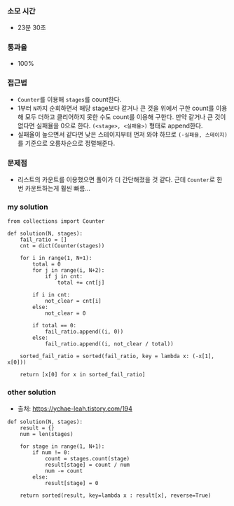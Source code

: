 ### 소모 시간
- 23분 30초

### 통과율
- 100%

### 접근법
- `Counter`를 이용해 `stages`를 count한다.
- 1부터 `N`까지 순회하면서 해당 stage보다 같거나 큰 것을 위에서 구한 count를 이용해 모두 더하고 클리어하지 못한 수도 count를 이용해 구한다. 만약 같거나 큰 것이 없다면 실패율을 0으로 한다. `(<stage>, <실패율>)` 형태로 append한다.
- 실패율이 높으면서 같다면 낮은 스테이지부터 먼저 와야 하므로 `(-실패율, 스테이지)`를 기준으로 오름차순으로 정렬해준다. 

### 문제점
- 리스트의 카운트를 이용했으면 풀이가 더 간단해졌을 것 같다. 근데 `Counter`로 한 번 카운트하는게 훨씬 빠름...

### my solution
```
from collections import Counter

def solution(N, stages):
    fail_ratio = []
    cnt = dict(Counter(stages))
    
    for i in range(1, N+1):
        total = 0
        for j in range(i, N+2):
            if j in cnt:
                total += cnt[j]
        
        if i in cnt:
            not_clear = cnt[i]
        else:
            not_clear = 0
        
        if total == 0:
            fail_ratio.append((i, 0))
        else:
            fail_ratio.append((i, not_clear / total))
    
    sorted_fail_ratio = sorted(fail_ratio, key = lambda x: (-x[1], x[0]))
    
    return [x[0] for x in sorted_fail_ratio]
```

### other solution
- 출처: https://ychae-leah.tistory.com/194
```
def solution(N, stages):
    result = {}
    num = len(stages)

    for stage in range(1, N+1):
        if num != 0:
            count = stages.count(stage)
            result[stage] = count / num
            num -= count
        else:
            result[stage] = 0

    return sorted(result, key=lambda x : result[x], reverse=True)
```
